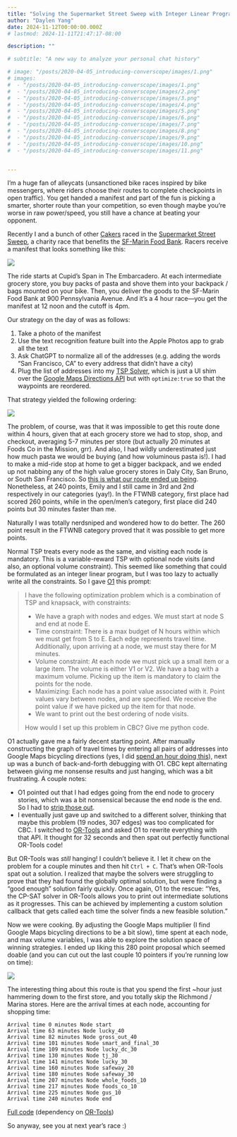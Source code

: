 ```yaml
---
title: "Solving the Supermarket Street Sweep with Integer Linear Programming and O1"
author: "Daylen Yang"
date: 2024-11-12T00:00:00.000Z
# lastmod: 2024-11-11T21:47:17-08:00

description: ""

# subtitle: "A new way to analyze your personal chat history"

# image: "/posts/2020-04-05_introducing-converscope/images/1.png" 
# images:
#  - "/posts/2020-04-05_introducing-converscope/images/1.png"
#  - "/posts/2020-04-05_introducing-converscope/images/2.png"
#  - "/posts/2020-04-05_introducing-converscope/images/3.png"
#  - "/posts/2020-04-05_introducing-converscope/images/4.png"
#  - "/posts/2020-04-05_introducing-converscope/images/5.png"
#  - "/posts/2020-04-05_introducing-converscope/images/6.png"
#  - "/posts/2020-04-05_introducing-converscope/images/7.png"
#  - "/posts/2020-04-05_introducing-converscope/images/8.png"
#  - "/posts/2020-04-05_introducing-converscope/images/9.png"
#  - "/posts/2020-04-05_introducing-converscope/images/10.png"
#  - "/posts/2020-04-05_introducing-converscope/images/11.png"


---
```


I’m a huge fan of alleycats (unsanctioned bike races inspired by bike messengers, where riders choose their routes to complete checkpoints in open traffic). You get handed a manifest and part of the fun is picking a smarter, shorter route than your competition, so even though maybe you’re worse in raw power/speed, you still have a chance at beating your opponent.

Recently I and a bunch of other [Cakers](http://fatcake.cc/) raced in the [Supermarket Street Sweep](https://supermarketstreetsweep.com), a charity race that benefits the [SF-Marin Food Bank](https://www.sfmfoodbank.org). Racers receive a manifest that looks something like this:

![](IMG_6659.jpeg)

The ride starts at Cupid’s Span in The Embarcadero. At each intermediate grocery store, you buy packs of pasta and shove them into your backpack / bags mounted on your bike. Then, you deliver the goods to the SF-Marin Food Bank at 900 Pennsylvania Avenue. And it’s a 4 hour race—you get the manifest at 12 noon and the cutoff is 4pm.

Our strategy on the day of was as follows:
1. Take a photo of the manifest
2. Use the text recognition feature built into the Apple Photos app to grab all the text
3. Ask ChatGPT to normalize all of the addresses (e.g. adding the words “San Francisco, CA” to every address that didn’t have a city)
4. Plug the list of addresses into my [TSP Solver](https://daylen.com/tsp), which is just a UI shim over the [Google Maps Directions API](https://developers.google.com/maps/documentation/directions/get-directions) but with `optimize:true` so that the waypoints are reordered.

That strategy yielded the following ordering:

![](tsp_standard.png)

The problem, of course, was that it was impossible to get this route done within 4 hours, given that at each grocery store we had to stop, shop, and checkout, averaging 5-7 minutes per store (but actually 20 minutes at Foods Co in the Mission, grr). And also, I had wildly underestimated just how much pasta we would be buying (and how voluminous pasta is!). I had to make a mid-ride stop at home to get a bigger backpack, and we ended up not nabbing any of the high value grocery stores in Daly City, San Bruno, or South San Francisco. So [this is what our route ended up being](https://www.strava.com/activities/12864030644). Nonetheless, at 240 points, Emily and I still came in 3rd and 2nd respectively in our categories (yay!). In the FTWNB category, first place had scored 260 points, while in the open/men’s category, first place did 240 points but 30 minutes faster than me.

Naturally I was totally nerdsniped and wondered how to do better. The 260 point result in the FTWNB category proved that it was possible to get more points.

Normal TSP treats every node as the same, and visiting each node is mandatory. This is a variable-reward TSP with optional node visits (and also, an optional volume constraint). This seemed like something that could be formulated as an integer linear program, but I was too lazy to actually write all the constraints. So I gave [O1](https://openai.com/index/introducing-openai-o1-preview/) this prompt:


> I have the following optimization problem which is a combination of TSP and knapsack, with constraints:
>
> - We have a graph with nodes and edges. We must start at node S and end at node E.
> - Time constraint: There is a max budget of N hours within which we must get from S to E. Each edge represents travel time. Additionally, upon arriving at a node, we must stay there for M minutes.
> - Volume constraint: At each node we must pick up a small item or a large item. The volume is either V1 or V2. We have a bag with a maximum volume. Picking up the item is mandatory to claim the points for the node.
> - Maximizing: Each node has a point value associated with it. Point values vary between nodes, and are specified. We receive the point value if we have picked up the item for that node.
> - We want to print out the best ordering of node visits.
>
> How would I set up this problem in CBC? Give me python code.


O1 actually gave me a fairly decent starting point. After manually constructing the graph of travel times by entering all pairs of addresses into Google Maps bicycling directions (yes, I did [spend an hour doing this](https://gist.github.com/daylen/1451fbd422552ebe97ccf7d73ec88b6e#file-supermarket_opt-py-L31-L206)), next up was a bunch of back-and-forth debugging with O1. CBC kept alternating between giving me nonsense results and just hanging, which was a bit frustrating. A couple notes:

* O1 pointed out that I had edges going from the end node to grocery stories, which was a bit nonsensical because the end node is the end. So I had to [strip those out](https://gist.github.com/daylen/1451fbd422552ebe97ccf7d73ec88b6e#file-supermarket_opt-py-L213-L217).
* I eventually just gave up and switched to a different solver, thinking that maybe this problem (19 nodes, 307 edges) was too complicated for CBC. I switched to [OR-Tools](https://developers.google.com/optimization) and asked O1 to rewrite everything with that API. It thought for 32 seconds and then spat out perfectly functional OR-Tools code!

But OR-Tools was *still* hanging! I couldn’t believe it. I let it chew on the problem for a couple minutes and then hit `Ctrl + C`. That’s when OR-Tools spat out a solution. I realized that maybe the solvers were struggling to prove that they had found the globally optimal solution, but were finding a “good enough” solution fairly quickly. Once again, O1 to the rescue: “Yes, the CP-SAT solver in OR-Tools allows you to print out intermediate solutions as it progresses. This can be achieved by implementing a custom solution callback that gets called each time the solver finds a new feasible solution.”

Now we were cooking. By adjusting the Google Maps multiplier (I find Google Maps bicycling directions to be a bit slow), time spent at each node, and max volume variables, I was able to explore the solution space of winning strategies. I ended up liking this 280 point proposal which seemed doable (and you can cut out the last couple 10 pointers if you’re running low on time):

![](tsp_modified.png)

The interesting thing about this route is that you spend the first ~hour just hammering down to the first store, and you totally skip the Richmond / Marina stores. Here are the arrival times at each node, accounting for shopping time:

```
Arrival time 0 minutes Node start 
Arrival time 63 minutes Node lucky_40 
Arrival time 82 minutes Node gross_out_40 
Arrival time 101 minutes Node smart_and_final_30 
Arrival time 109 minutes Node lucky_dc_30 
Arrival time 130 minutes Node tj_30 
Arrival time 141 minutes Node lucky_30 
Arrival time 160 minutes Node safeway_20 
Arrival time 180 minutes Node safeway_30 
Arrival time 207 minutes Node whole_foods_10 
Arrival time 217 minutes Node foods_co_10 
Arrival time 225 minutes Node gus_10 
Arrival time 240 minutes Node end
```

[Full code](https://gist.github.com/daylen/1451fbd422552ebe97ccf7d73ec88b6e) (dependency on [OR-Tools](https://developers.google.com/optimization))

So anyway, see you at next year’s race :)